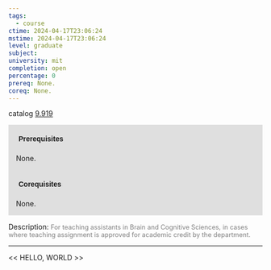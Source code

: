 ```yaml
---
tags:
  - course
ctime: 2024-04-17T23:06:24
mstime: 2024-04-17T23:06:24
level: graduate
subject: 
university: mit
completion: open
percentage: 0
prereq: None.
coreq: None.
---
```


catalog [9.919](http://student.mit.edu/catalog/m9b.html#9.919)

<span style="display: block; padding: 15px; background-color: rgb(100, 100, 100, 0.2);"><font id="m_prereq3832_0" style="display: block; font-family: Arial, sans-serif; font-weight: bold; padding: 5px">Prerequisites</font><br><span id="prereq3832_0">None.</span></span>
<span style="display: block; padding: 15px; background-color: rgb(100, 100, 100, 0.2);"><font id="m_coreq3832_0" style="display: block; font-family: Arial, sans-serif; font-weight: bold; padding: 5px">Corequisites</font><br><span id="coreq3832_0">None.</span></span>

<font style="">Description:</font>
<font style="color: grey; font-size: 0.8rem;">For teaching assistants in Brain and Cognitive Sciences, in cases where teaching assignment is approved for academic credit by the department.</font>



---

<< HELLO, WORLD >>
